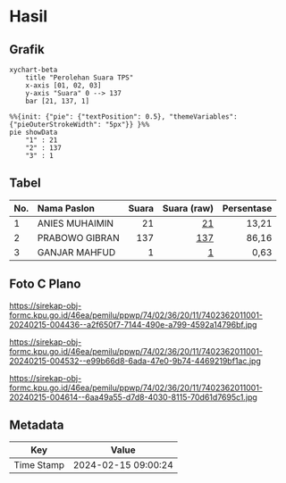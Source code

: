 # Hasil

## Grafik

```mermaid
xychart-beta
    title "Perolehan Suara TPS"
    x-axis [01, 02, 03]
    y-axis "Suara" 0 --> 137
    bar [21, 137, 1]
```

```mermaid
%%{init: {"pie": {"textPosition": 0.5}, "themeVariables": {"pieOuterStrokeWidth": "5px"}} }%%
pie showData
    "1" : 21
    "2" : 137
    "3" : 1
```

## Tabel

| No. | Nama Paslon    | Suara | Suara (raw) | Persentase |
|:--- |:-------------- | -----:| -----------:| ----------:|
| 1   | ANIES MUHAIMIN | 21    | [21][p-1]   | 13,21      |
| 2   | PRABOWO GIBRAN | 137   | [137][p-2]  | 86,16      |
| 3   | GANJAR MAHFUD  | 1     | [1][p-3]    | 0,63       |


[p-1]: https://github.com/gigit-pemilu/pemilu-2024-74-sulawesi-tenggara/blob/main/pilpres/hitung-suara/sub/74-sulawesi-tenggara/sub/02-konawe/sub/36-lalonggasumeeto/sub/2011-batu-gong/sub/001-tps/sub/paslon-1.txt
[p-2]: https://github.com/gigit-pemilu/pemilu-2024-74-sulawesi-tenggara/blob/main/pilpres/hitung-suara/sub/74-sulawesi-tenggara/sub/02-konawe/sub/36-lalonggasumeeto/sub/2011-batu-gong/sub/001-tps/sub/paslon-2.txt
[p-3]: https://github.com/gigit-pemilu/pemilu-2024-74-sulawesi-tenggara/blob/main/pilpres/hitung-suara/sub/74-sulawesi-tenggara/sub/02-konawe/sub/36-lalonggasumeeto/sub/2011-batu-gong/sub/001-tps/sub/paslon-3.txt

## Foto C Plano

https://sirekap-obj-formc.kpu.go.id/46ea/pemilu/ppwp/74/02/36/20/11/7402362011001-20240215-004436--a2f650f7-7144-490e-a799-4592a14796bf.jpg

https://sirekap-obj-formc.kpu.go.id/46ea/pemilu/ppwp/74/02/36/20/11/7402362011001-20240215-004532--e99b66d8-6ada-47e0-9b74-4469219bf1ac.jpg

https://sirekap-obj-formc.kpu.go.id/46ea/pemilu/ppwp/74/02/36/20/11/7402362011001-20240215-004614--6aa49a55-d7d8-4030-8115-70d61d7695c1.jpg


## Metadata

| Key        | Value               |
| ---------- | ------------------- |
| Time Stamp | 2024-02-15 09:00:24 |



